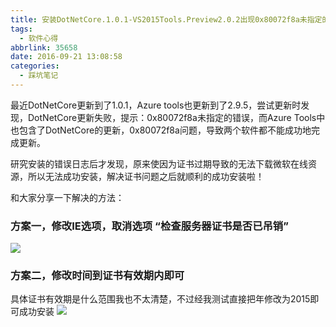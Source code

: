 ```yaml
---
title: 安装DotNetCore.1.0.1-VS2015Tools.Preview2.0.2出现0x80072f8a未指定的错误
tags:
  - 软件心得
abbrlink: 35658
date: 2016-09-21 13:08:58
categories:
  - 踩坑笔记
---
```

最近DotNetCore更新到了1.0.1，Azure tools也更新到了2.9.5，尝试更新时发现，DotNetCore更新失败，提示：0x80072f8a未指定的错误，而Azure Tools中也包含了DotNetCore的更新，0x80072f8a问题，导致两个软件都不能成功地完成更新。

研究安装的错误日志后才发现，原来使因为证书过期导致的无法下载微软在线资源，所以无法成功安装，解决证书问题之后就顺利的成功安装啦！
<!-- more -->
和大家分享一下解决的方法：

### 方案一，修改IE选项，取消选项 “检查服务器证书是否已吊销”
![](http://qiniucdn.wayneshao.com/20180218224858/20180218104959569.png)
### 方案二，修改时间到证书有效期内即可
具体证书有效期是什么范围我也不太清楚，不过经我测试直接把年修改为2015即可成功安装
![](http://qiniucdn.wayneshao.com/20180218224858/20180218105022336.png)